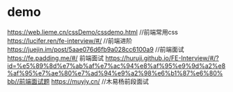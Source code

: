 # demo
https://web.lieme.cn/cssDemo/cssdemo.html  //前端常用css
https://lucifer.ren/fe-interview/#/  //前端进阶
https://juejin.im/post/5aae076d6fb9a028cc6100a9   //前端面试
https://fe.padding.me/#/   前端面试
https://huruji.github.io/FE-Interview/#/?id=%e5%89%8d%e7%ab%af%e7%ac%94%e8%af%95%e9%9d%a2%e8%af%95%e7%ae%80%e7%ad%94%e9%a2%98%e6%b1%87%e6%80%bb//前端面试题
https://muyiy.cn/   //木易杨前段面试
